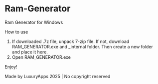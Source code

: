# Ram-Generator
Ram Generator for Windows

How to use
1. If downloaded .7z file, unpack 7-zip file. If not, download RAM_GENERATOR.exe and _internal folder. Then create a new folder and place it here.
2. Open RAM_GENERATOR.exe

Enjoy!

Made by LuxuryApps 2025 | No copyright reserved
